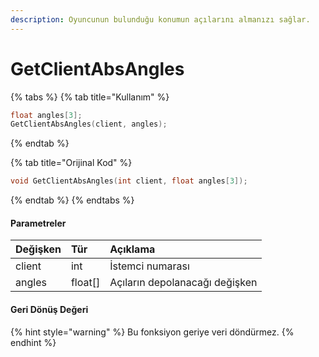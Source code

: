 ```yaml
---
description: Oyuncunun bulunduğu konumun açılarını almanızı sağlar.
---
```


# GetClientAbsAngles

{% tabs %}
{% tab title="Kullanım" %}
```cpp
float angles[3];
GetClientAbsAngles(client, angles);
```
{% endtab %}

{% tab title="Orijinal Kod" %}
```cpp
void GetClientAbsAngles(int client, float angles[3]);
```
{% endtab %}
{% endtabs %}

#### Parametreler

| Değişken | Tür | Açıklama |
| :--- | :--- | :--- |
| client | int | İstemci numarası |
| angles | float\[\] | Açıların depolanacağı değişken |

#### Geri Dönüş Değeri

{% hint style="warning" %}
Bu fonksiyon geriye veri döndürmez.
{% endhint %}



